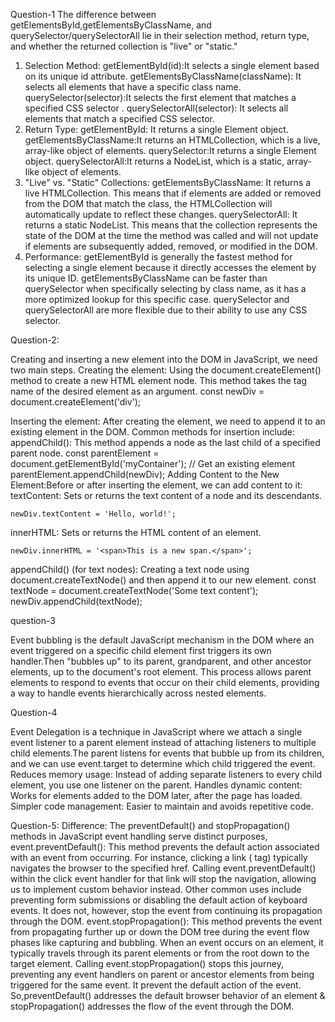 Question-1
The difference between getElementsById,getElementsByClassName, and querySelector/querySelectorAll lie in their selection method, return type, and whether the returned collection is "live" or "static."
1. Selection Method:
getElementById(id):It selects a single element based on its unique id attribute.
getElementsByClassName(className): It selects all elements that have a specific class name.
querySelector(selector):It selects the first element that matches a specified CSS selector .
querySelectorAll(selector): It selects all elements that match a specified CSS selector.
2. Return Type:
getElementById: It returns a single Element object.
getElementsByClassName:It returns an HTMLCollection, which is a live, array-like object of elements.
querySelector:It returns a single Element object.
querySelectorAll:It returns a NodeList, which is a static, array-like object of elements.
3. "Live" vs. "Static" Collections:
getElementsByClassName:
It returns a live HTMLCollection. This means that if elements are added or removed from the DOM that match the class, the HTMLCollection will automatically update to reflect these changes.
querySelectorAll:
It returns a static NodeList. This means that the collection represents the state of the DOM at the time the method was called and will not update if elements are subsequently added, removed, or modified in the DOM.
4. Performance:
getElementById is generally the fastest method for selecting a single element because it directly accesses the element by its unique ID.
getElementsByClassName can be faster than querySelector when specifically selecting by class name, as it has a more optimized lookup for this specific case.
querySelector and querySelectorAll are more flexible due to their ability to use any CSS selector.



Question-2:

Creating and inserting a new element into the DOM in JavaScript, we need two main steps.
Creating the element: Using the document.createElement() method to create a new HTML element node. This method takes the tag name of the desired element as an argument.
    const newDiv = document.createElement('div'); 

Inserting the element: After creating the element, we need to append it to an existing element in the DOM. Common methods for insertion include:
appendChild(): This method appends a node as the last child of a specified parent node.
        const parentElement = document.getElementById('myContainer'); // Get an existing element
        parentElement.appendChild(newDiv); 
Adding Content to the New Element:Before or after inserting the element, we can add content to it:
textContent: Sets or returns the text content of a node and its descendants.

    newDiv.textContent = 'Hello, world!';
  innerHTML: Sets or returns the HTML content of an element.

    newDiv.innerHTML = '<span>This is a new span.</span>';
appendChild() (for text nodes): Creating a text node using document.createTextNode() and then append it to our new element.
    const textNode = document.createTextNode('Some text content');
    newDiv.appendChild(textNode);  

question-3

Event bubbling is the default JavaScript mechanism in the DOM where an event triggered on a specific child element first triggers its own handler.Then "bubbles up" to its parent, grandparent, and other ancestor elements, up to the document's root element. This process allows parent elements to respond to events that occur on their child elements, providing a way to handle events hierarchically across nested elements. 

Question-4

Event Delegation is a technique in JavaScript where we attach a single event listener to a parent element instead of attaching listeners to multiple child elements.The parent listens for events that bubble up from its children, and we can use event.target to determine which child triggered the event.
Reduces memory usage: Instead of adding separate listeners to every child element, you use one listener on the parent.
Handles dynamic content: Works for elements added to the DOM later, after the page has loaded.
Simpler code management: Easier to maintain and avoids repetitive code.

Question-5:
Difference:
The preventDefault() and stopPropagation() methods in JavaScript event handling serve distinct purposes,
event.preventDefault():
This method prevents the default action associated with an event from occurring. For instance, clicking a link (<a> tag) typically navigates the browser to the specified href. Calling event.preventDefault() within the click event handler for that link will stop the navigation, allowing us to implement custom behavior instead. Other common uses include preventing form submissions or disabling the default action of keyboard events. It does not, however, stop the event from continuing its propagation  through the DOM.
event.stopPropagation():
This method prevents the event from propagating further up or down the DOM tree during the event flow phases like capturing and bubbling. When an event occurs on an element, it typically travels through its parent elements  or from the root down to the target element. Calling event.stopPropagation() stops this journey, preventing any event handlers on parent or ancestor elements from being triggered for the same event. It prevent the default action of the event.
So,preventDefault() addresses the default browser behavior of an element & stopPropagation() addresses the flow of the event through the DOM.


